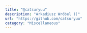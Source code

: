 ```yaml
---
title: "@catsuryuu"
description: "Arkadiusz Wróbel ()"
url: "https://github.com/catsuryuu"
category: "Miscellaneous"
---
```

